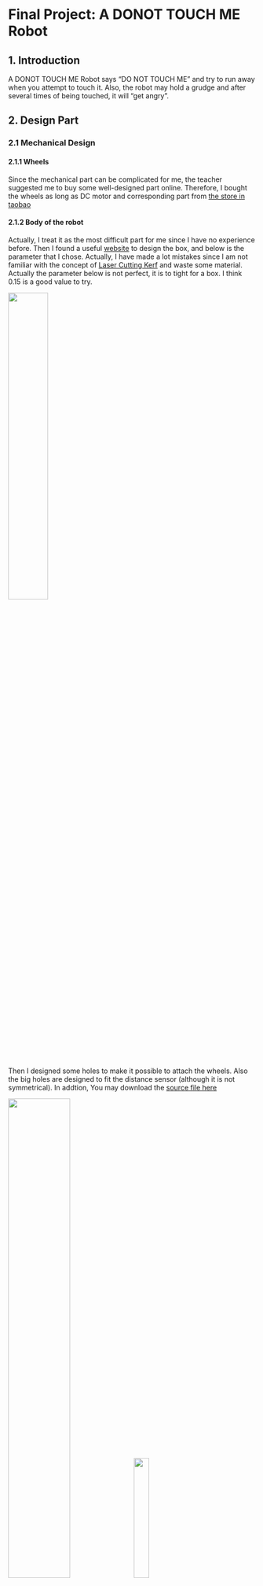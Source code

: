 # Final Project: A DONOT TOUCH ME Robot


## 1. Introduction
 A DONOT TOUCH ME Robot says “DO NOT TOUCH ME” and try to run away when you attempt to touch it. Also, the robot may hold a grudge and after several times of being touched, it will “get angry”.

## 2. Design Part

### 2.1 Mechanical Design
#### 2.1.1 Wheels
Since the mechanical part can be complicated for me, the teacher suggested me to buy some well-designed part online. Therefore, I bought the wheels as long as DC motor and corresponding part from [the store in taobao](http://m.tb.cn/h.x6WVND)


#### 2.1.2 Body of the robot
Actually, I treat it as the most difficult part for me since I have no experience before. Then I found a useful [website](http://www.makercase.com/) to design the box, and below is the parameter that I chose. Actually, I have made a lot mistakes since I am not familiar with the concept of [Laser Cutting Kerf](http://bestia.one/laserCutter.html) and waste some material. Actually the parameter below is not perfect, it is to tight for a box. I think 0.15 is a good value to try.
 
<img width="40%" src="box1.png">

Then I designed some holes to make it possible to attach the wheels. Also the big holes are designed to fit the distance sensor (although it is not symmetrical). In addtion, You may download the [source file here](box.zip)

<img width="50%" src="box2.png">
<img width="25%" src="proto.jpg">

### 2.2 Electronic Design

#### 2.2.1 Electronic Components Needed.
- Arduino that we made in [week7](../week7/week7.md)
- Piezo Sounders
- [Risym LM386 (Audio amplifier module)](http://m.tb.cn/h.y63hGY)
- [L293D (H bridge)](http://www.ti.com/lit/ds/symlink/l293.pdf)
- [Ultrasonic Ranging Module](http://www.micropik.com/PDF/HCSR04.pdf)
Here are some website useful to learn the some of components


#### 2.2.2 Electronic Schematic

<img width="50%" src="schematic.jpg">

#### 2.2.3 Program with arduino
##### 2.2.3.1 How to make the arduino speak
1. First, you should download [the arduino library](http://www.lab-z.com/wp-content/uploads/2014/09/damellis-PCM-ae3f463.zip) 
2. Second, go to [the website](http://vozme.com/index.php?lang=en) to create a mp3 file that says "Don't touch me".
3. Now we have a .mp3 file, however, the PCM library only support playout .wav file, so we need [the tool witchsetup](http://www.lab-z.com/wp-content/uploads/2014/09/switchsetup.zip) to convert the .mp3 file to .wav file (**choose WAV 8000Hz Mono**).
4. Then we can encode the .wav file into arduino array using [the tool EncodeAudio-windows](http://www.lab-z.com/wp-content/uploads/2014/09/EncodeAudio-windows.zip)

##### 2.2.3.2 The Code
```c
#include "PCM.h"
int TrigerPin = 9 ; // output
int ReadPin = A0;
int delayTime = 100;
int MotorPin1 = 2;
int MotorPin2 = 3;
int MotorPin3 = 4;
int MotorPin4 = 5;
double threhold = 15;
double duration, range;
void DonotTouchMe();
void Fine();
void Backward();
void Stop();
int touchme_delay=600;
int dtouchme_delay=700;
int RunAwayTime =200;
int play_cnt=0;
void setup() {
  Serial.begin(9600);
  pinMode(TrigerPin, OUTPUT);
  pinMode(MotorPin1, OUTPUT);
  pinMode(MotorPin2, OUTPUT);
}


void loop() {
  digitalWrite(TrigerPin, HIGH);
  delay(10);
  digitalWrite(TrigerPin, LOW);
  duration = pulseIn(ReadPin, HIGH);
  range = duration / 2 / 29.1;
  Serial.println(range);
  if(play_cnt++>5)
  {
    stopPlayback();
    play_cnt=0;
    delay(100);
  }
  if (range < threhold && range!=0) DonotTouchMe();
  else Fine();
}

 
void DonotTouchMe()
{
  Backward();
  delay(RunAwayTime);
  Stop();
  delay(100);
  startPlayback(do_not_touch_me_data, sizeof(do_not_touch_me_data));
  delay(dtouchme_delay);
}


void Fine()
{
  Stop();
  startPlayback(touch_me_data, sizeof(touch_me_data));
  delay(touchme_delay);
}

void Backward()
{
  digitalWrite(MotorPin1, HIGH);
  digitalWrite(MotorPin2, HIGH);
  digitalWrite(MotorPin3, HIGH);
  digitalWrite(MotorPin4, HIGH);
}
void Stop()
{
  digitalWrite(MotorPin1, LOW);
  digitalWrite(MotorPin2, LOW);
  digitalWrite(MotorPin3, LOW);
  digitalWrite(MotorPin4, LOW);
}
```
**Also, Here is [my source file](src.zip)**
#### 2.2.4 Reference
- [How to use H bridge with arduino](http://www.instructables.com/id/How-to-use-the-L293D-Motor-Driver-Arduino-Tutorial/)
- [How to make arduino speak](http://www.lab-z.com/arduinosound/)

## 3 PLEASE DON'T TOUCH ME !!!

<img width="40%" src="demo1.jpg">
<img width="40%" src="demo2.jpg">

<video width="480" height="360" controls>
	<source src="demo.mp4"  type="video/mp4" />
	<object width="640" height="360" type="application/x-shockwave-flash" data="__FLASH__.SWF">
		<param name="movie" value="__FLASH__.SWF" />
		<param name="flashvars" value="controlbar=over&amp;image=__POSTER__.JPG&amp;file=demo.mp4" />
		<img src="demo.JPG" width="640" height="360" alt="__TITLE__"
		     title="No video playback capabilities, please download the video below" />
	</object>
</video>
<p>	<strong>Download Video:</strong>
	Closed Format:	<a href="demo.mp4">"MP4"</a>
</p>